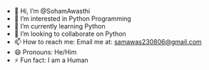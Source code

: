 - 👋 Hi, I’m @SohamAwasthi
- 👀 I’m interested in Python Programming
- 🌱 I’m currently learning Python
- 💞️ I’m looking to collaborate on Python 
-  📫 How to reach me: Email me at: samawas230806@gmail.com
- 😄 Pronouns: He/Him
- ⚡ Fun fact: I am a Human 

<!---
SohamAwasthi/SohamAwasthi is a ✨ special ✨ repository because its `README.md` (this file) appears on your GitHub profile.
You can click the Preview link to take a look at your changes.
--->
